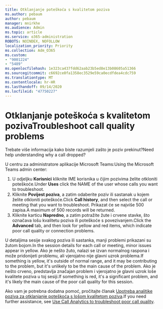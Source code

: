 ```yaml
---
title: Otklanjanje poteškoća s kvalitetom poziva
ms.author: pebaum
author: pebaum
manager: mnirkhe
ms.audience: Admin
ms.topic: article
ms.service: o365-administration
ROBOTS: NOINDEX, NOFOLLOW
localization_priority: Priority
ms.collection: Adm_O365
ms.custom:
- "9001224"
- "5489"
ms.openlocfilehash: 1e323ca437fdd62aab23b5ed8e13b08605a51366
ms.sourcegitcommit: c6692ce0fa1358ec3529e59ca0ecdfdea4cdc759
ms.translationtype: MT
ms.contentlocale: hr-HR
ms.lasthandoff: 09/14/2020
ms.locfileid: "47750227"
---
```

# <a name="troubleshoot-call-quality-problems"></a><span data-ttu-id="7827d-102">Otklanjanje poteškoća s kvalitetom poziva</span><span class="sxs-lookup"><span data-stu-id="7827d-102">Troubleshoot call quality problems</span></span>

<span data-ttu-id="7827d-103">Trebate više informacija kako biste razumjeli zašto je poziv prekinut?</span><span class="sxs-lookup"><span data-stu-id="7827d-103">Need help understanding why a call dropped?</span></span>

<span data-ttu-id="7827d-104">U centru za administratore aplikacije Microsoft Teams:</span><span class="sxs-lookup"><span data-stu-id="7827d-104">Using the Microsoft Teams admin center:</span></span>

1. <span data-ttu-id="7827d-105">U odjeljku **Korisnici** kliknite IME korisnika u čijim pozivima želite otkloniti poteškoće.</span><span class="sxs-lookup"><span data-stu-id="7827d-105">Under **Uses** click the NAME of the user whose calls you want to troubleshoot.</span></span>
2. <span data-ttu-id="7827d-106">Kliknite **Povijest poziva**, a zatim odaberite poziv ili sastanak u kojem želite otkloniti poteškoće.</span><span class="sxs-lookup"><span data-stu-id="7827d-106">Click **Call history**, and then select the call or meeting that you want to troubleshoot.</span></span> <span data-ttu-id="7827d-107">Prikazat će se najviše 500 zapisa.</span><span class="sxs-lookup"><span data-stu-id="7827d-107">A maximum of 500 records will be returned.</span></span>
3. <span data-ttu-id="7827d-108">Kliknite karticu **Napredno**, a zatim potražite žute i crvene stavke, što označava lošu kvalitetu poziva ili poteškoće s povezivanjem.</span><span class="sxs-lookup"><span data-stu-id="7827d-108">Click the **Advanced** tab, and then look for yellow and red items, which indicate poor call quality or connection problems.</span></span>

<span data-ttu-id="7827d-109">U detaljima sesije svakog poziva ili sastanka, manji problemi prikazani su žutom bojom.</span><span class="sxs-lookup"><span data-stu-id="7827d-109">In the session details for each call or meeting, minor issues appear in yellow.</span></span> <span data-ttu-id="7827d-110">Ako je nešto žuto, nalazi se izvan normalnog raspona i može pridonijeti problemu, ali vjerojatno nije glavni uzrok problema.</span><span class="sxs-lookup"><span data-stu-id="7827d-110">If something is yellow, it's outside of normal range, and it may be contributing to the problem, but it's unlikely to be the main cause of the problem.</span></span> <span data-ttu-id="7827d-111">Ako je nešto crveno, predstavlja značajan problem i vjerojatno je glavni uzrok loše kvalitete poziva u toj sesiji.</span><span class="sxs-lookup"><span data-stu-id="7827d-111">If something is red, it's a significant problem, and it's likely the main cause of the poor call quality for this session.</span></span>

<span data-ttu-id="7827d-112">Ako vam je potrebna dodatna pomoć, pročitajte članak [Upotreba analitike poziva za otklanjanje poteškoća s lošom kvalitetom poziva](https://docs.microsoft.com/microsoftteams/use-call-analytics-to-troubleshoot-poor-call-quality#troubleshoot-call-quality-problems-using-call-analytics).</span><span class="sxs-lookup"><span data-stu-id="7827d-112">If you need further assistance, see [Use Call Analytics to troubleshoot poor call quality](https://docs.microsoft.com/microsoftteams/use-call-analytics-to-troubleshoot-poor-call-quality#troubleshoot-call-quality-problems-using-call-analytics).</span></span>
